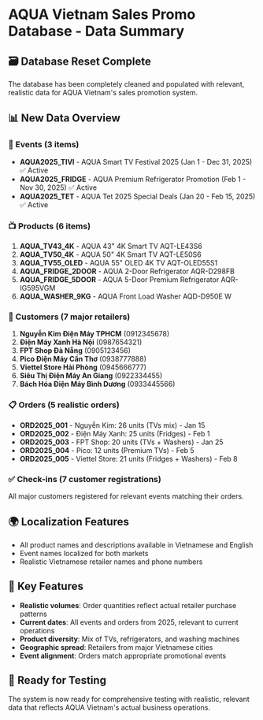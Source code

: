# AQUA Vietnam Sales Promo Database - Data Summary

## 🗃️ Database Reset Complete

The database has been completely cleaned and populated with relevant, realistic data for AQUA Vietnam's sales promotion system.

## 📊 New Data Overview

### 🎯 Events (3 items)
- **AQUA2025_TIVI** - AQUA Smart TV Festival 2025 (Jan 1 - Dec 31, 2025) ✅ Active
- **AQUA2025_FRIDGE** - AQUA Premium Refrigerator Promotion (Feb 1 - Nov 30, 2025) ✅ Active  
- **AQUA2025_TET** - AQUA Tet 2025 Special Deals (Jan 20 - Feb 15, 2025) ✅ Active

### 📺 Products (6 items)
1. **AQUA_TV43_4K** - AQUA 43" 4K Smart TV AQT-LE43S6
2. **AQUA_TV50_4K** - AQUA 50" 4K Smart TV AQT-LE50S6  
3. **AQUA_TV55_OLED** - AQUA 55" OLED 4K TV AQT-OLED55S1
4. **AQUA_FRIDGE_2DOOR** - AQUA 2-Door Refrigerator AQR-D298FB
5. **AQUA_FRIDGE_5DOOR** - AQUA 5-Door Premium Refrigerator AQR-IG595VGM
6. **AQUA_WASHER_9KG** - AQUA Front Load Washer AQD-D950E W

### 🏪 Customers (7 major retailers)
1. **Nguyễn Kim Điện Máy TPHCM** (0912345678)
2. **Điện Máy Xanh Hà Nội** (0987654321)  
3. **FPT Shop Đà Nẵng** (0905123456)
4. **Pico Điện Máy Cần Thơ** (0938777888)
5. **Viettel Store Hải Phòng** (0945666777)
6. **Siêu Thị Điện Máy An Giang** (0922334455)
7. **Bách Hóa Điện Máy Bình Dương** (0933445566)

### 📋 Orders (5 realistic orders)
- **ORD2025_001** - Nguyễn Kim: 26 units (TVs mix) - Jan 15
- **ORD2025_002** - Điện Máy Xanh: 25 units (Fridges) - Feb 1  
- **ORD2025_003** - FPT Shop: 20 units (TVs + Washers) - Jan 25
- **ORD2025_004** - Pico: 12 units (Premium TVs) - Feb 5
- **ORD2025_005** - Viettel Store: 21 units (Fridges + Washers) - Feb 8

### ✅ Check-ins (7 customer registrations)
All major customers registered for relevant events matching their orders.

## 🌍 Localization Features
- All product names and descriptions available in Vietnamese and English
- Event names localized for both markets
- Realistic Vietnamese retailer names and phone numbers

## 🎯 Key Features
- **Realistic volumes**: Order quantities reflect actual retailer purchase patterns
- **Current dates**: All events and orders from 2025, relevant to current operations
- **Product diversity**: Mix of TVs, refrigerators, and washing machines
- **Geographic spread**: Retailers from major Vietnamese cities
- **Event alignment**: Orders match appropriate promotional events

## 🚀 Ready for Testing
The system is now ready for comprehensive testing with realistic, relevant data that reflects AQUA Vietnam's actual business operations.
